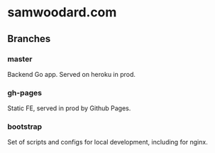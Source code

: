 # samwoodard.com

## Branches

### master

Backend Go app. Served on heroku in prod.

### gh-pages

Static FE, served in prod by Github Pages.

### bootstrap

Set of scripts and configs for local development, including for nginx.

